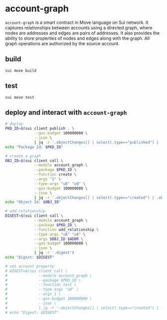 # account-graph

`account-graph` is a smart contract in Move language on Sui network.
It captures relationships between accounts using a directed graph, where nodes are addresses and edges are pairs of addresses.
It also provides the ability to store properties of nodes and edges along with the graph.
All graph operations are authorized by the source account.

## build
`sui move build`

## test
`sui move test`

## deploy and interact with `account-graph`
```bash
# deploy
PKD_ID=$(sui client publish . \
             --gas-budget 100000000 \
             --json \
             | jq -r '.objectChanges[] | select(.type=="published") | .packageId')
echo "Package Id: $PKD_ID"

# create a graph
OBJ_ID=$(sui client call \
             --module account_graph \
             --package $PKD_ID \
             --function create \
             --args "1" \
             --type-args "u8" "u8" \
             --gas-budget 100000000 \
             --json \
             | jq -r '.objectChanges[] | select(.type=="created") | .objectId')
echo "Object Id: $OBJ_ID"

# add relationship
DIGEST=$(sui client call \
             --module account_graph \
             --package $PKD_ID \
             --function add_relationship \
             --type-args "u8" "u8" \
             --args $OBJ_ID $ADDR \
             --gas-budget 100000000 \
             --json \
             | jq -r '.digest')
echo "Digest: $DIGEST"

# set account property
# DIGEST=$(sui client call \
#              --module account_graph \
#              --package $PKD_ID \
#              --function test \
#              --type-args "u8" \
#              --args 1 \
#              --gas-budget 100000000 \
#              --json \
#              | jq -r '.objectChanges[] | select(.type=="created") | .digest')
# echo "Digest: $DIGEST"
```

<!-- testnet package id: 0xc86faa1dcf4928b6456c409cdc5183884bba5f158d16e801d6154417984f5df2 -->

